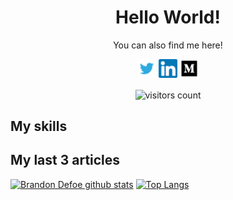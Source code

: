 <h1 align='center'>Hello World!</h1>

<p align='center'>You can also find me here!</p>

<div align='center'>
  <a href="https://twitter.com/defoebrand"><img alt="Twitter" height="30" src="images/twitter.png"/></a>
  <a href="https://www.linkedin.com/in/defoebrand/"><img alt="LinkedIn" height="30" src="images/linkedin.png"/></a>
  <a href="https://medium.com/@defoe.brand"><img  height="30" alt="Medium" src="images/medium.png"/></a>
</div>


<p align='center'>
  <img align='center' alt="visitors count" src="https://visitor-badge.glitch.me/badge?page_id=defoebrand.defoebrand">
 </p>


## My skills



## My last 3 articles


[![Brandon Defoe github stats](https://github-readme-stats.vercel.app/api?username=defoebrand&show_icons=true&theme=radical)](https://github.com/defoebrand/github-readme-stats)  [![Top Langs](https://github-readme-stats.vercel.app/api/top-langs/?username=defoebrand&show_icons=true&theme=radical&layout=compact)](https://github.com/defoebrand/github-readme-stats)
